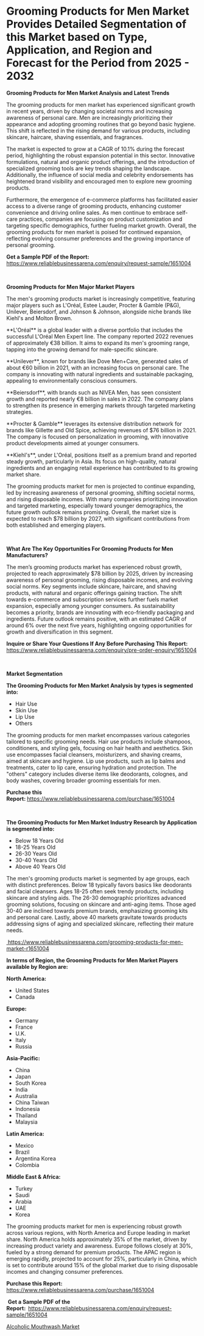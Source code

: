 <p><h1>Grooming Products for Men Market Provides Detailed Segmentation of this Market based on Type, Application, and Region and Forecast for the Period from 2025 - 2032</h1></p><p><strong>Grooming Products for Men Market Analysis and Latest Trends</strong></p>
<p><p>The grooming products for men market has experienced significant growth in recent years, driven by changing societal norms and increasing awareness of personal care. Men are increasingly prioritizing their appearance and adopting grooming routines that go beyond basic hygiene. This shift is reflected in the rising demand for various products, including skincare, haircare, shaving essentials, and fragrances.</p><p>The market is expected to grow at a CAGR of 10.1% during the forecast period, highlighting the robust expansion potential in this sector. Innovative formulations, natural and organic product offerings, and the introduction of specialized grooming tools are key trends shaping the landscape. Additionally, the influence of social media and celebrity endorsements has heightened brand visibility and encouraged men to explore new grooming products.</p><p>Furthermore, the emergence of e-commerce platforms has facilitated easier access to a diverse range of grooming products, enhancing customer convenience and driving online sales. As men continue to embrace self-care practices, companies are focusing on product customization and targeting specific demographics, further fueling market growth. Overall, the grooming products for men market is poised for continued expansion, reflecting evolving consumer preferences and the growing importance of personal grooming.</p></p>
<p><strong>Get a Sample PDF of the Report:&nbsp;</strong> <a href="https://www.reliablebusinessarena.com/enquiry/request-sample/1651004?utm_campaign=2120&utm_medium=2&utm_source=Github&utm_content=ia&utm_term=06022025&utm_id=grooming-products-for-men">https://www.reliablebusinessarena.com/enquiry/request-sample/1651004</a></p>
<p>&nbsp;</p>
<p><strong>Grooming Products for Men Major Market Players</strong></p>
<p><p>The men's grooming products market is increasingly competitive, featuring major players such as L'Oréal, Estee Lauder, Procter & Gamble (P&G), Unilever, Beiersdorf, and Johnson & Johnson, alongside niche brands like Kiehl's and Molton Brown.</p><p>**L'Oréal** is a global leader with a diverse portfolio that includes the successful L'Oréal Men Expert line. The company reported 2022 revenues of approximately €38 billion. It aims to expand its men's grooming range, tapping into the growing demand for male-specific skincare.</p><p>**Unilever**, known for brands like Dove Men+Care, generated sales of about €60 billion in 2021, with an increasing focus on personal care. The company is innovating with natural ingredients and sustainable packaging, appealing to environmentally conscious consumers.</p><p>**Beiersdorf**, with brands such as NIVEA Men, has seen consistent growth and reported nearly €8 billion in sales in 2022. The company plans to strengthen its presence in emerging markets through targeted marketing strategies.</p><p>**Procter & Gamble** leverages its extensive distribution network for brands like Gillette and Old Spice, achieving revenues of $76 billion in 2021. The company is focused on personalization in grooming, with innovative product developments aimed at younger consumers.</p><p>**Kiehl's**, under L'Oréal, positions itself as a premium brand and reported steady growth, particularly in Asia. Its focus on high-quality, natural ingredients and an engaging retail experience has contributed to its growing market share.</p><p>The grooming products market for men is projected to continue expanding, led by increasing awareness of personal grooming, shifting societal norms, and rising disposable incomes. With many companies prioritizing innovation and targeted marketing, especially toward younger demographics, the future growth outlook remains promising. Overall, the market size is expected to reach $78 billion by 2027, with significant contributions from both established and emerging players.</p></p>
<p>&nbsp;</p>
<p><strong>What Are The Key Opportunities For Grooming Products for Men Manufacturers?</strong></p>
<p><p>The men’s grooming products market has experienced robust growth, projected to reach approximately $78 billion by 2025, driven by increasing awareness of personal grooming, rising disposable incomes, and evolving social norms. Key segments include skincare, haircare, and shaving products, with natural and organic offerings gaining traction. The shift towards e-commerce and subscription services further fuels market expansion, especially among younger consumers. As sustainability becomes a priority, brands are innovating with eco-friendly packaging and ingredients. Future outlook remains positive, with an estimated CAGR of around 6% over the next five years, highlighting ongoing opportunities for growth and diversification in this segment.</p></p>
<p><strong>Inquire or Share Your Questions If Any Before Purchasing This Report:</strong> <a href="https://www.reliablebusinessarena.com/enquiry/pre-order-enquiry/1651004?utm_campaign=2120&utm_medium=2&utm_source=Github&utm_content=ia&utm_term=06022025&utm_id=grooming-products-for-men">https://www.reliablebusinessarena.com/enquiry/pre-order-enquiry/1651004</a></p>
<p>&nbsp;</p>
<p><strong>Market Segmentation</strong></p>
<p><strong>The Grooming Products for Men Market Analysis by types is segmented into:</strong></p>
<p><ul><li>Hair Use</li><li>Skin Use</li><li>Lip Use</li><li>Others</li></ul></p>
<p><p>The grooming products for men market encompasses various categories tailored to specific grooming needs. Hair use products include shampoos, conditioners, and styling gels, focusing on hair health and aesthetics. Skin use encompasses facial cleansers, moisturizers, and shaving creams, aimed at skincare and hygiene. Lip use products, such as lip balms and treatments, cater to lip care, ensuring hydration and protection. The "others" category includes diverse items like deodorants, colognes, and body washes, covering broader grooming essentials for men.</p></p>
<p><strong>Purchase this Report:&nbsp;</strong><a href="https://www.reliablebusinessarena.com/purchase/1651004?utm_campaign=2120&utm_medium=2&utm_source=Github&utm_content=ia&utm_term=06022025&utm_id=grooming-products-for-men">https://www.reliablebusinessarena.com/purchase/1651004</a></p>
<p>&nbsp;</p>
<p><strong>The Grooming Products for Men Market Industry Research by Application is segmented into:</strong></p>
<p><ul><li>Below 18 Years Old</li><li>18-25 Years Old</li><li>26-30 Years Old</li><li>30-40 Years Old</li><li>Above 40 Years Old</li></ul></p>
<p><p>The men's grooming products market is segmented by age groups, each with distinct preferences. Below 18 typically favors basics like deodorants and facial cleansers. Ages 18-25 often seek trendy products, including skincare and styling aids. The 26-30 demographic prioritizes advanced grooming solutions, focusing on skincare and anti-aging items. Those aged 30-40 are inclined towards premium brands, emphasizing grooming kits and personal care. Lastly, above 40 markets gravitate towards products addressing signs of aging and specialized skincare, reflecting their mature needs.</p></p>
<p><a href="https://www.reliablebusinessarena.com/grooming-products-for-men-market-r1651004?utm_campaign=2120&utm_medium=2&utm_source=Github&utm_content=ia&utm_term=06022025&utm_id=grooming-products-for-men">&nbsp;https://www.reliablebusinessarena.com/grooming-products-for-men-market-r1651004</a></p>
<p><strong>In terms of Region, the Grooming Products for Men Market Players available by Region are:</strong></p>
<p>
    <p> <strong> North America: </strong>
        <ul>
            <li>United States</li>
            <li>Canada</li>
        </ul>
        </p> 
    <p> <strong> Europe: </strong>
        <ul>
            <li>Germany</li>
            <li>France</li>
            <li>U.K.</li>
            <li>Italy</li>
            <li>Russia</li>
        </ul>
        </p> 
    <p> <strong> Asia-Pacific: </strong>
        <ul>
            <li>China</li>
            <li>Japan</li>
            <li>South Korea</li>
            <li>India</li>
            <li>Australia</li>
            <li>China Taiwan</li>
            <li>Indonesia</li>
            <li>Thailand</li>
            <li>Malaysia</li>
        </ul>
        </p> 
    <p> <strong> Latin America: </strong>
        <ul>
            <li>Mexico</li>
            <li>Brazil</li>
            <li>Argentina Korea</li>
            <li>Colombia</li>
        </ul>
        </p> 
    <p> <strong> Middle East & Africa: </strong>
        <ul>
            <li>Turkey</li>
            <li>Saudi</li>
            <li>Arabia</li>
            <li>UAE</li>
            <li>Korea</li>
        </ul>
    </p>
    </p>
<p><p>The grooming products market for men is experiencing robust growth across various regions, with North America and Europe leading in market share. North America holds approximately 35% of the market, driven by increasing product variety and awareness. Europe follows closely at 30%, fueled by a strong demand for premium products. The APAC region is emerging rapidly, projected to account for 25%, particularly in China, which is set to contribute around 15% of the global market due to rising disposable incomes and changing consumer preferences.</p></p>
<p><strong>Purchase this Report: </strong><a href="https://www.reliablebusinessarena.com/purchase/1651004?utm_campaign=2120&utm_medium=2&utm_source=Github&utm_content=ia&utm_term=06022025&utm_id=grooming-products-for-men">https://www.reliablebusinessarena.com/purchase/1651004</a></p>
<p>&nbsp;<strong>Get a Sample PDF of the Report:&nbsp;&nbsp;</strong><a href="https://www.reliablebusinessarena.com/enquiry/request-sample/1651004?utm_campaign=2120&utm_medium=2&utm_source=Github&utm_content=ia&utm_term=06022025&utm_id=grooming-products-for-men">https://www.reliablebusinessarena.com/enquiry/request-sample/1651004</a></p>
<p><strong></strong></p>
<p><p><a href="https://github.com/FlorianWolf90/Market-Research-Report-List-1/blob/main/alcoholic-mouthwash-market.md?utm_campaign=2120&utm_medium=2&utm_source=Github&utm_content=ia&utm_term=06022025&utm_id=grooming-products-for-men">Alcoholic Mouthwash Market</a></p></p>